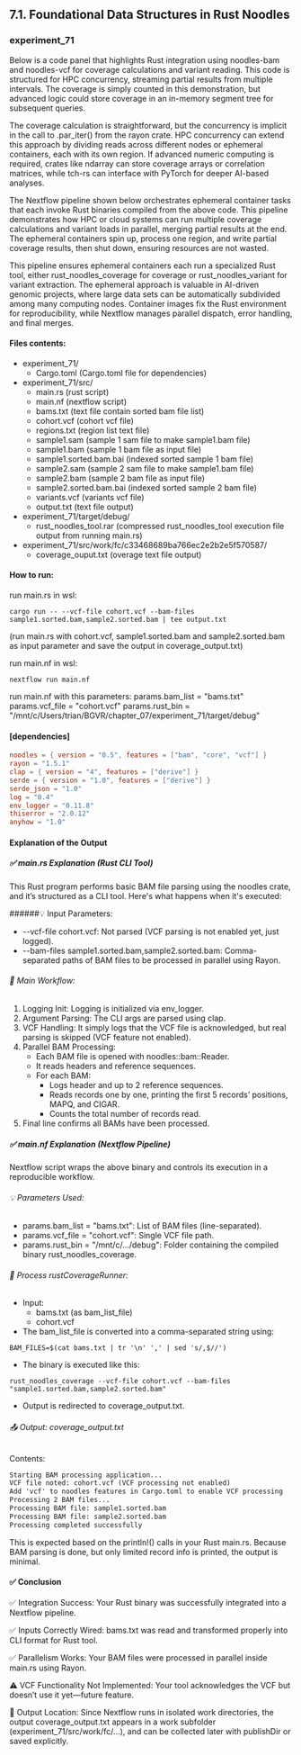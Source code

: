 ## 7.1. Foundational Data Structures in Rust Noodles

### experiment_71

Below is a code panel that highlights Rust integration using noodles-bam and noodles-vcf for coverage calculations and variant reading. This code is structured for HPC concurrency, streaming partial results from multiple intervals. The coverage is simply counted in this demonstration, but advanced logic could store coverage in an in-memory segment tree for subsequent queries.

The coverage calculation is straightforward, but the concurrency is implicit in the call to .par_iter() from the rayon crate. HPC concurrency can extend this approach by dividing reads across different nodes or ephemeral containers, each with its own region. If advanced numeric computing is required, crates like ndarray can store coverage arrays or correlation matrices, while tch-rs can interface with PyTorch for deeper AI-based analyses.

The Nextflow pipeline shown below orchestrates ephemeral container tasks that each invoke Rust binaries compiled from the above code. This pipeline demonstrates how HPC or cloud systems can run multiple coverage calculations and variant loads in parallel, merging partial results at the end. The ephemeral containers spin up, process one region, and write partial coverage results, then shut down, ensuring resources are not wasted.

This pipeline ensures ephemeral containers each run a specialized Rust tool, either rust_noodles_coverage for coverage or rust_noodles_variant for variant extraction. The ephemeral approach is valuable in AI-driven genomic projects, where large data sets can be automatically subdivided among many computing nodes. Container images fix the Rust environment for reproducibility, while Nextflow manages parallel dispatch, error handling, and final merges.

#### Files contents:
* experiment_71/
  * Cargo.toml (Cargo.toml file for dependencies)
* experiment_71/src/
  * main.rs (rust script)
  * main.nf (nextflow script)
  * bams.txt (text file contain sorted bam file list)
  * cohort.vcf (cohort vcf file)
  * regions.txt (region list text file)
  * sample1.sam (sample 1 sam file to make sample1.bam file)
  * sample1.bam (sample 1 bam file as input file)
  * sample1.sorted.bam.bai (indexed sorted sample 1 bam file)
  * sample2.sam (sample 2 sam file to make sample1.bam file)
  * sample2.bam (sample 2 bam file as input file)
  * sample2.sorted.bam.bai (indexed sorted sample 2 bam file)
  * variants.vcf (variants vcf file)
  * output.txt (text file output)
* experiment_71/target/debug/
  * rust_noodles_tool.rar (compressed rust_noodles_tool execution file output from running main.rs)
* experiment_71/src/work/fc/c33468689ba766ec2e2b2e5f570587/
  * coverage_ouput.txt (overage text file output)

#### How to run:

run main.rs in wsl:

```wsl
cargo run -- --vcf-file cohort.vcf --bam-files sample1.sorted.bam,sample2.sorted.bam | tee output.txt
```

(run main.rs with cohort.vcf, sample1.sorted.bam and sample2.sorted.bam as input parameter and save the output in coverage_output.txt)

run main.nf in wsl:

```wsl
nextflow run main.nf
```

run main.nf with this parameters:
params.bam_list = "bams.txt"
params.vcf_file = "cohort.vcf"
params.rust_bin = "/mnt/c/Users/trian/BGVR/chapter_07/experiment_71/target/debug"

#### [dependencies]

```toml
noodles = { version = "0.5", features = ["bam", "core", "vcf"] }
rayon = "1.5.1"
clap = { version = "4", features = ["derive"] }
serde = { version = "1.0", features = ["derive"] }
serde_json = "1.0"
log = "0.4"
env_logger = "0.11.8"
thiserror = "2.0.12"
anyhow = "1.0"
```

#### Explanation of the Output
##### ✅ main.rs Explanation (Rust CLI Tool)
This Rust program performs basic BAM file parsing using the noodles crate, and it’s structured as a CLI tool. Here's what happens when it's executed:

######💡 Input Parameters:
* --vcf-file cohort.vcf: Not parsed (VCF parsing is not enabled yet, just logged).
* --bam-files sample1.sorted.bam,sample2.sorted.bam: Comma-separated paths of BAM files to be processed in parallel using Rayon.

###### 🧠 Main Workflow:
1. Logging Init: Logging is initialized via env_logger.
2. Argument Parsing: The CLI args are parsed using clap.
3. VCF Handling: It simply logs that the VCF file is acknowledged, but real parsing is skipped (VCF feature not enabled).
4. Parallel BAM Processing:
   * Each BAM file is opened with noodles::bam::Reader.  
   * It reads headers and reference sequences.
   * For each BAM:
     * Logs header and up to 2 reference sequences.
     * Reads records one by one, printing the first 5 records’ positions, MAPQ, and CIGAR.
     * Counts the total number of records read.
5. Final line confirms all BAMs have been processed.

##### ✅ main.nf Explanation (Nextflow Pipeline)
Nextflow script wraps the above binary and controls its execution in a reproducible workflow.

###### 💡 Parameters Used:
* params.bam_list = "bams.txt": List of BAM files (line-separated).
* params.vcf_file = "cohort.vcf": Single VCF file path.
* params.rust_bin = "/mnt/c/.../debug": Folder containing the compiled binary rust_noodles_coverage.

###### 🧠 Process rustCoverageRunner:
* Input:
  * bams.txt (as bam_list_file)
  * cohort.vcf
* The bam_list_file is converted into a comma-separated string using:

```wsl
BAM_FILES=$(cat bams.txt | tr '\n' ',' | sed 's/,$//')
```

* The binary is executed like this:

```wsl
rust_noodles_coverage --vcf-file cohort.vcf --bam-files "sample1.sorted.bam,sample2.sorted.bam"
```

* Output is redirected to coverage_output.txt.

###### 📤 Output: coverage_output.txt
Contents:

```txt
Starting BAM processing application...
VCF file noted: cohort.vcf (VCF processing not enabled)
Add 'vcf' to noodles features in Cargo.toml to enable VCF processing
Processing 2 BAM files...
Processing BAM file: sample1.sorted.bam
Processing BAM file: sample2.sorted.bam
Processing completed successfully
```

This is expected based on the println!() calls in your Rust main.rs. Because BAM parsing is done, but only limited record info is printed, the output is minimal.

#### ✅ Conclusion
✅ Integration Success: Your Rust binary was successfully integrated into a Nextflow pipeline.

✅ Inputs Correctly Wired: bams.txt was read and transformed properly into CLI format for Rust tool.

✅ Parallelism Works: Your BAM files were processed in parallel inside main.rs using Rayon.

⚠️ VCF Functionality Not Implemented: Your tool acknowledges the VCF but doesn’t use it yet—future feature.

📁 Output Location: Since Nextflow runs in isolated work directories, the output coverage_output.txt appears in a work subfolder (experiment_71/src/work/fc/...), and can be collected later with publishDir or saved explicitly.
